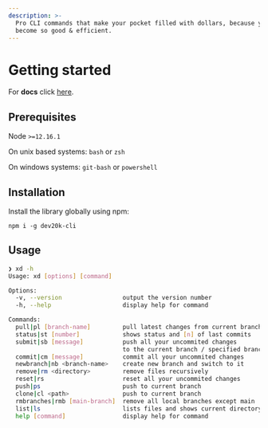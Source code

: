 ```yaml
---
description: >-
  Pro CLI commands that make your pocket filled with dollars, because you will
  become so good & efficient.
---
```


# Getting started

For **docs** click [here](https://app.gitbook.com/@dybowski/s/dev20k-cli).

## Prerequisites

Node `>=12.16.1`

On unix based systems: `bash` or `zsh`

On windows systems: `git-bash` or `powershell`

## Installation

Install the library globally using npm:

```text
npm i -g dev20k-cli
```

## Usage

```bash
❯ xd -h
Usage: xd [options] [command]

Options:
  -v, --version                 output the version number
  -h, --help                    display help for command

Commands:
  pull|pl [branch-name]         pull latest changes from current branch
  status|st [number]            shows status and [n] of last commits
  submit|sb [message]           push all your uncommited changes 
                                to the current branch / specified branch
  commit|cm [message]           commit all your uncommited changes
  newbranch|nb <branch-name>    create new branch and switch to it
  remove|rm <directory>         remove files recursively
  reset|rs                      reset all your uncommited changes
  push|ps                       push to current branch
  clone|cl <path>               push to current branch
  rmbranches|rmb [main-branch]  remove all local branches except main
  list|ls                       lists files and shows current directory
  help [command]                display help for command
```

